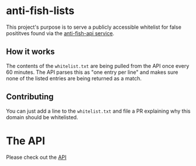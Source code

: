 # anti-fish-lists

This project's purpose is to serve a publicly accessible whitelist for false posititves found via the [anti-fish-api service](https://anti-fish.bitflow.dev/).

## How it works
The contents of the `whitelist.txt` are being pulled from the API once every 60 minutes. The API parses this as "one entry per line" and makes sure none of
the listed entries are being returned as a match.

## Contributing
You can just add a line to the `whitelist.txt` and file a PR explaining why this domain should be whitelisted.

# The API
Please check out the [API](https://anti-fish.bitflow.dev/)
